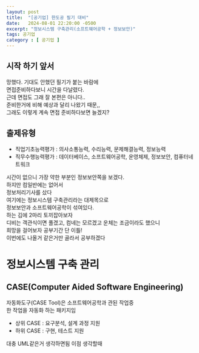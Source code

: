 ```yaml
---
layout: post
title:  "[공기업] 한도공 필기 대비"
date:   2024-08-01 22:20:00 -0500
excerpt: "정보시스템 구축관리(소프트웨어공학 + 정보보안)"
tags: 공기업
category : [ 공기업 ]
---
```


## 시작 하기 앞서

망했다. 기대도 안했던 필기가 붙는 바람에  
 면접준비하다보니 시간을 다날렸다.  
근데 면접도 그래 잘 본편은 아니다..  
 준비한거에 비해 예상과 달리 나왔기 때문,,  
그래도 이렇게 계속 면접 준비하다보면 늘겠지?  

## 출제유형

+ 직업기초능력평가 : 의사소통능력, 수리능력, 문제해결능력, 정보능력
+ 직무수행능력평가 : 데이터베이스, 소프트웨어공학, 운영체제, 정보보안, 컴퓨터네트워크
 
시간이 없으니 가장 약한 부분인 정보보안쪽을 보겠다.  
하지만 컴일반에는 없어서  
정보처리기사를 샀다  
여기에는 정보시스템 구축관리라는 대제목으로  
정보보안과 소프트웨어공학이 섞여있다.  
하는 김에 2마리 토끼잡아보자  
디비는 객관식이면 풀겠고, 컴네는 모르겠고 운체는 조금이라도 했으니  
희망을 걸어보자  공부기간 단 이틀!  
이번에도 나올거 같은거만 골라서 공부하겠다  


# 정보시스템 구축 관리


## CASE(Computer Aided Software Engineering)

자동화도구(CASE Tool)은 소프트웨어공학과 관된 작업중  
한 작업을 자동화 하는 패키지임

+ 상위 CASE : 요구분석, 설계 과정 지원
+ 하위 CASE : 구현, 테스트 지원

대충 UML같은거 생각하면됨 이점 생각할때


